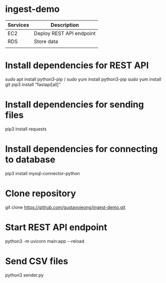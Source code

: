 # ingest-demo
| Services | Description              |
| ---------| ------------------------ |
| EC2      | Deploy REST API endpoint |
| RDS      | Store data               |
|          |                          |

# Install dependencies for REST API
sudo apt install python3-pip / sudo yum install python3-pip
sudo yum install git
pip3 install "fastapi[all]"

# Install dependencies for sending files
pip3 install requests

# Install dependencies for connecting to database
pip3 install mysql-connector-python

# Clone repository
git clone https://github.com/gustavoieong/ingest-demo.git

# Start REST API endpoint
python3 -m uvicorn main:app --reload

# Send CSV files
python3 sender.py
